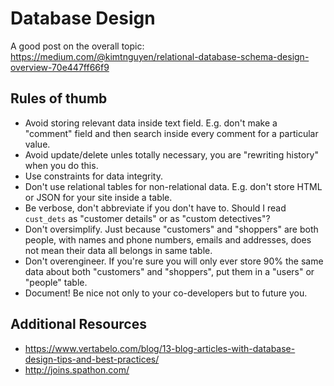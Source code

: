 # Database Design

A good post on the overall topic: https://medium.com/@kimtnguyen/relational-database-schema-design-overview-70e447ff66f9

## Rules of thumb

* Avoid storing relevant data inside text field. E.g. don't make a "comment" field and then search inside every comment for a particular value.
* Avoid update/delete unles totally necessary, you are "rewriting history" when you do this.
* Use constraints for data integrity.
* Don't use relational tables for non-relational data. E.g. don't store HTML or JSON for your site inside a table.
* Be verbose, don't abbreviate if you don't have to. Should I read `cust_dets` as "customer details" or as "custom detectives"?
* Don't oversimplify. Just because "customers" and "shoppers" are both people, with names and phone numbers, emails and addresses, does not mean their data all belongs in same table.
* Don't overengineer. If you're sure you will only ever store 90% the same data about both "customers" and "shoppers", put them in a "users" or "people" table.
* Document! Be nice not only to your co-developers but to future you.

## Additional Resources

* https://www.vertabelo.com/blog/13-blog-articles-with-database-design-tips-and-best-practices/
* http://joins.spathon.com/
